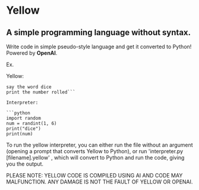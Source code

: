 # Yellow
## A simple programming language without syntax.

Write code in simple pseudo-style language and get it converted to Python! Powered by **OpenAI**.

Ex. 

Yellow:

```roll a dice
say the word dice 
print the number rolled```

Interpreter: 

```python
import random
num = randint(1, 6)
print("dice")
print(num)
```
To run the yellow interpreter, you can either run the file without an argument (opening a prompt that converts Yellow to Python), or run 'interpreter.py [filename].yellow' , which will convert to Python and run the code, giving you the output.

PLEASE NOTE: YELLOW CODE IS COMPILED USING AI AND CODE MAY MALFUNCTION. ANY DAMAGE IS NOT THE FAULT OF YELLOW OR OPENAI.
